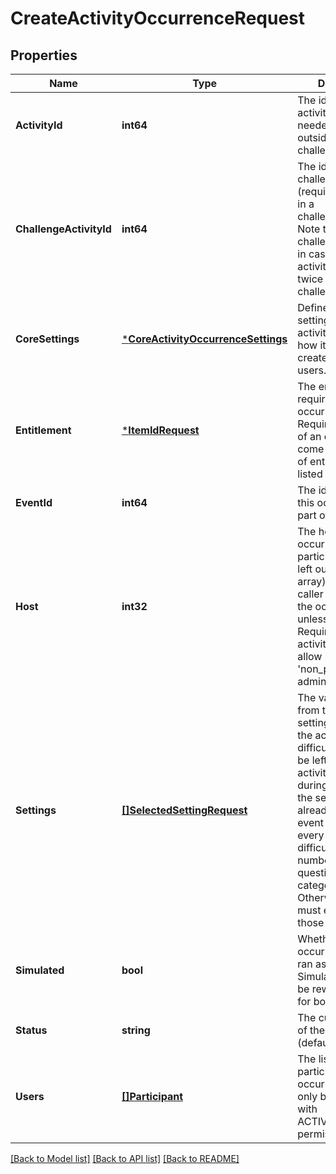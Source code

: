# CreateActivityOccurrenceRequest

## Properties
Name | Type | Description | Notes
------------ | ------------- | ------------- | -------------
**ActivityId** | **int64** | The id of the activity, only needed when outside of challenge/event | [optional] [default to null]
**ChallengeActivityId** | **int64** | The id of the challenge activity (required if playing in a challenge/event). Note that this is the challenge_activity_id in case the same activity apears twice in the challenge. | [optional] [default to null]
**CoreSettings** | [***CoreActivityOccurrenceSettings**](CoreActivityOccurrenceSettings.md) | Defines core settings about the activity that affect how it can be created/played by users. | [optional] [default to null]
**Entitlement** | [***ItemIdRequest**](ItemIdRequest.md) | The entitlement item required to enter the occurrence. Required if not part of an event. Must come from the set of entitlement items listed in the activity | [optional] [default to null]
**EventId** | **int64** | The id of the event this occurence is a part of, if any | [optional] [default to null]
**Host** | **int32** | The host of the occurrence, if not a participant (will be left out of users array). Must be the caller that creates the occurrence unless admin. Requires activity/challenge to allow host_option of &#39;non_player&#39; if not admin as well | [optional] [default to null]
**Settings** | [**[]SelectedSettingRequest**](SelectedSettingRequest.md) | The values selected from the available settings defined for the activity. Ex: difficulty: hard. Can be left out if the activity is played during an event and the settings are already set at the event level. Ex: every monday, difficulty: hard, number of questions: 10, category: sport. Otherwise, the set must exactly match those of the activity. | [optional] [default to null]
**Simulated** | **bool** | Whether this occurrence will be ran as a simulation. Simulations will not be rewarded. Useful for bot play or trials | [optional] [default to null]
**Status** | **string** | The current status of the occurrence (default: SETUP). | [optional] [default to null]
**Users** | [**[]Participant**](Participant.md) | The list of users participating in this occurrence. Can only be set directly with ACTIVITIES_ADMIN permission | [optional] [default to null]

[[Back to Model list]](../README.md#documentation-for-models) [[Back to API list]](../README.md#documentation-for-api-endpoints) [[Back to README]](../README.md)


